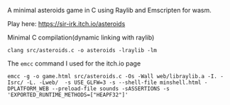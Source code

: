 A minimal asteroids game in C using Raylib and Emscripten for wasm.

Play here: https://sir-irk.itch.io/asteroids

Minimal C compilation(dynamic linking with raylib)
```
clang src/asteroids.c -o asteroids -lraylib -lm
```

The `emcc` command I used for the itch.io page
```
emcc -g -o game.html src/asteroids.c -Os -Wall web/libraylib.a -I. -Isrc/ -L. -Lweb/  -s USE_GLFW=3 -s --shell-file minshell.html -DPLATFORM_WEB --preload-file sounds -sASSERTIONS -s 'EXPORTED_RUNTIME_METHODS=["HEAPF32"]'
```
